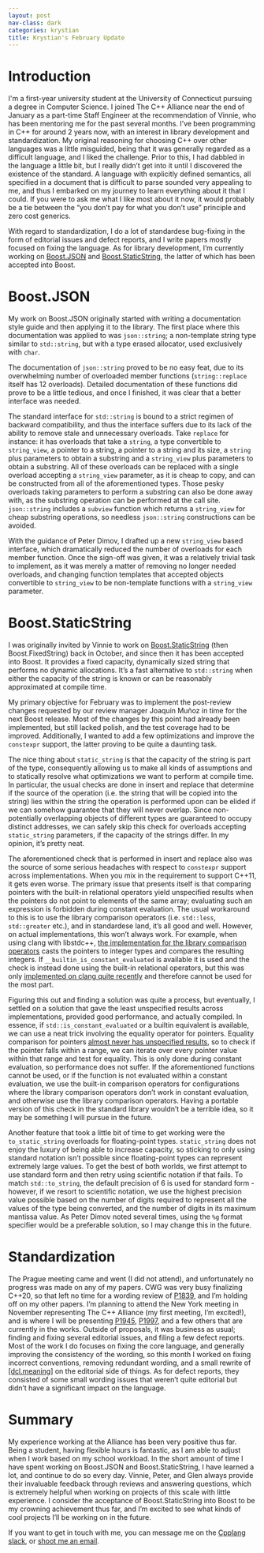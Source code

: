 ```yaml
---
layout: post
nav-class: dark
categories: krystian
title: Krystian's February Update
---
```



# Introduction

  

I'm a first-year university student at the University of Connecticut pursuing a degree in Computer Science. I joined The C++ Alliance near the end of January as a part-time Staff Engineer at the recommendation of Vinnie, who has been mentoring me for the past several months. I’ve been programming in C++ for around 2 years now, with an interest in library development and standardization. My original reasoning for choosing C++ over other languages was a little misguided, being that it was generally regarded as a difficult language, and I liked the challenge. Prior to this, I had dabbled in the language a little bit, but I really didn’t get into it until I discovered the existence of the standard. A language with explicitly defined semantics, all specified in a document that is difficult to parse sounded very appealing to me, and thus I embarked on my journey to learn everything about it that I could. If you were to ask me what I like most about it now, it would probably be a tie between the “you don’t pay for what you don’t use” principle and zero cost generics.

  

With regard to standardization, I do a lot of standardese bug-fixing in the form of editorial issues and defect reports, and I write papers mostly focused on fixing the language. As for library development, I’m currently working on [Boost.JSON](https://github.com/vinniefalco/json) and [Boost.StaticString](https://github.com/boostorg/static_string), the latter of which has been accepted into Boost.

  

# Boost.JSON

  

My work on Boost.JSON originally started with writing a documentation style guide and then applying it to the library. The first place where this documentation was applied to was `json::string`; a non-template string type similar to `std::string`, but with a type erased allocator, used exclusively with `char`.

  

The documentation of `json::string` proved to be no easy feat, due to its overwhelming number of overloaded member functions (`string::replace` itself has 12 overloads). Detailed documentation of these functions did prove to be a little tedious, and once I finished, it was clear that a better interface was needed.

  

The standard interface for `std::string` is bound to a strict regimen of backward compatibility, and thus the interface suffers due to its lack of the ability to remove stale and unnecessary overloads. Take `replace` for instance: it has overloads that take a `string`, a type convertible to `string_view`, a pointer to a string, a pointer to a string and its size, a `string` plus parameters to obtain a substring and a `string_view` plus parameters to obtain a substring. All of these overloads can be replaced with a single overload accepting a `string_view` parameter, as it is cheap to copy, and can be constructed from all of the aforementioned types. Those pesky overloads taking parameters to perform a substring can also be done away with, as the substring operation can be performed at the call site. `json::string` includes a `subview` function which returns a `string_view` for cheap substring operations, so needless `json::string` constructions can be avoided.

  

With the guidance of Peter Dimov, I drafted up a new `string_view` based interface, which dramatically reduced the number of overloads for each member function. Once the sign-off was given, it was a relatively trivial task to implement, as it was merely a matter of removing no longer needed overloads, and changing function templates that accepted objects convertible to `string_view` to be non-template functions with a `string_view` parameter.

  
  

# Boost.StaticString

  

I was originally invited by Vinnie to work on [Boost.StaticString](https://github.com/boostorg/static_string) (then Boost.FixedString) back in October, and since then it has been accepted into Boost. It provides a fixed capacity, dynamically sized string that performs no dynamic allocations. It’s a fast alternative to `std::string` when either the capacity of the string is known or can be reasonably approximated at compile time.

  

My primary objective for February was to implement the post-review changes requested by our review manager Joaquin Muñoz in time for the next Boost release. Most of the changes by this point had already been implemented, but still lacked polish, and the test coverage had to be improved. Additionally, I wanted to add a few optimizations and improve the `constexpr` support, the latter proving to be quite a daunting task.

  

The nice thing about `static_string` is that the capacity of the string is part of the type, consequently allowing us to make all kinds of assumptions and to statically resolve what optimizations we want to perform at compile time. In particular, the usual checks are done in insert and replace that determine if the source of the operation (i.e. the string that will be copied into the string) lies within the string the operation is performed upon can be elided if we can somehow guarantee that they will never overlap. Since non-potentially overlapping objects of different types are guaranteed to occupy distinct addresses, we can safely skip this check for overloads accepting `static_string` parameters, if the capacity of the strings differ. In my opinion, it’s pretty neat.

  

The aforementioned check that is performed in insert and replace also was the source of some serious headaches with respect to `constexpr` support across implementations. When you mix in the requirement to support C++11, it gets even worse. The primary issue that presents itself is that comparing pointers with the built-in relational operators yield unspecified results when the pointers do not point to elements of the same array; evaluating such an expression is forbidden during constant evaluation. The usual workaround to this is to use the library comparison operators (i.e. `std::less`, `std::greater` etc.), and in standardese land, it’s all good and well. However, on actual implementations, this won’t always work. For example, when using clang with libstdc++, [the implementation for the library comparison operators](https://github.com/gcc-mirror/gcc/blob/master/libstdc++-v3/include/bits/stl_function.h#L443) casts the pointers to integer types and compares the resulting integers. If `__builtin_is_constant_evaluated` is available it is used and the check is instead done using the built-in relational operators, but this was only [implemented on clang quite recently](https://reviews.llvm.org/D55500) and therefore cannot be used for the most part.

  

Figuring this out and finding a solution was quite a process, but eventually, I settled on a solution that gave the least unspecified results across implementations, provided good performance, and actually compiled. In essence, if `std::is_constant_evaluated` or a builtin equivalent is available, we can use a neat trick involving the equality operator for pointers. Equality comparison for pointers [almost never has unspecified results](http://eel.is/c++draft/expr.eq#3), so to check if the pointer falls within a range, we can iterate over every pointer value within that range and test for equality. This is only done during constant evaluation, so performance does not suffer. If the aforementioned functions cannot be used, or if the function is not evaluated within a constant evaluation, we use the built-in comparison operators for configurations where the library comparison operators don’t work in constant evaluation, and otherwise use the library comparison operators. Having a portable version of this check in the standard library wouldn’t be a terrible idea, so it may be something I will pursue in the future.

  

Another feature that took a little bit of time to get working were the `to_static_string` overloads for floating-point types. `static_string` does not enjoy the luxury of being able to increase capacity, so sticking to only using standard notation isn’t possible since floating-point types can represent extremely large values. To get the best of both worlds, we first attempt to use standard form and then retry using scientific notation if that fails. To match `std::to_string`, the default precision of 6 is used for standard form - however, if we resort to scientific notation, we use the highest precision value possible based on the number of digits required to represent all the values of the type being converted, and the number of digits in its maximum mantissa value. As Peter Dimov noted several times, using the `%g` format specifier would be a preferable solution, so I may change this in the future.

  

# Standardization

  

The Prague meeting came and went (I did not attend), and unfortunately no progress was made on any of my papers. CWG was very busy finalizing C++20, so that left no time for a wording review of [P1839](http://wg21.link/p1839), and I’m holding off on my other papers. I’m planning to attend the New York meeting in November representing The C++ Alliance (my first meeting, I’m excited!), and is where I will be presenting [P1945](http://wg21.link/p1945), [P1997](http://wg21.link/p1997), and a few others that are currently in the works. Outside of proposals, it was business as usual; finding and fixing several editorial issues, and filing a few defect reports. Most of the work I do focuses on fixing the core language, and generally improving the consistency of the wording, so this month I worked on fixing incorrect conventions, removing redundant wording, and a small rewrite of [[dcl.meaning]](http://eel.is/c++draft/dcl.meaning) on the editorial side of things. As for defect reports, they consisted of some small wording issues that weren’t quite editorial but didn’t have a significant impact on the language.

  

# Summary

  

My experience working at the Alliance has been very positive thus far. Being a student, having flexible hours is fantastic, as I am able to adjust when I work based on my school workload. In the short amount of time I have spent working on Boost.JSON and Boost.StaticString, I have learned a lot, and continue to do so every day. Vinnie, Peter, and Glen always provide their invaluable feedback through reviews and answering questions, which is extremely helpful when working on projects of this scale with little experience. I consider the acceptance of Boost.StaticString into Boost to be my crowning achievement thus far, and I’m excited to see what kinds of cool projects I’ll be working on in the future.

  

If you want to get in touch with me, you can message me on the [Cpplang slack](http://slack.cpp.al/), or [shoot me an email](mailto:sdkrystian@gmail.com).